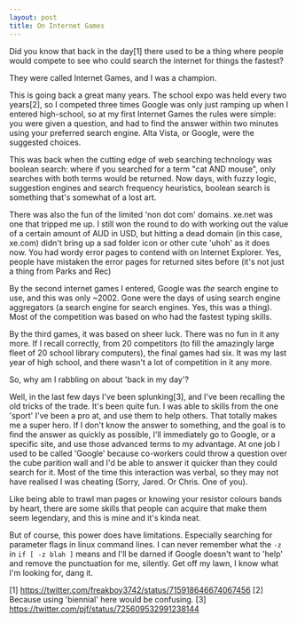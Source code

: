 ```yaml
---
layout: post
title: On Internet Games
---
```


Did you know that back in the day[1] there used to be a thing where people would compete to see who could search the internet for things the fastest?

They were called Internet Games, and I was a champion. 

This is going back a great many years. The school expo was held every two years[2], so I competed three times Google was only just ramping up when I entered high-school, so at my first Internet Games the rules were simple: you were given a question, and had to find the answer within two minutes using your preferred search engine. Alta Vista, or Google, were the suggested choices. 

This was back when the cutting edge of web searching technology was boolean search: where if you searched for a term "cat AND mouse", only searches with both terms would be returned. Now days, with fuzzy logic, suggestion engines and search frequency heuristics, boolean search is something that's somewhat of a lost art. 

There was also the fun of the limited 'non dot com' domains. xe.net was one that tripped me up. I still won the round to do with working out the value of a certain amount of AUD in USD, but hitting a dead domain (in this case, xe.com) didn't bring up a sad folder icon or other cute 'uhoh' as it does now. You had wordy error pages to contend with on Internet Explorer. Yes, people have mistaken the error pages for returned sites before (it's not just a thing from Parks and Rec)

By the second internet games I entered, Google was *the* search engine to use, and this was only ~2002. Gone were the days of using search engine aggregators (a search engine for search engines. Yes, this was a thing). Most of the competition was based on who had the fastest typing skills. 

By the third games, it was based on sheer luck. There was no fun in it any more. If I recall correctly, from 20 competitors (to fill the amazingly large fleet of 20 school library computers), the final games had six. It was my last year of high school, and there wasn't a lot of competition in it any more. 

So, why am I rabbling on about 'back in my day'?

Well, in the last few days I've been splunking[3], and I've been recalling the old tricks of the trade. It's been quite fun. I was able to skills from the one 'sport' I've been a pro at, and use them to help others. That totally makes me a super hero. If I don't know the answer to something, and the goal is to find the answer as quickly as possible, I'll immediately go to Google, or a specific site, and use those advanced terms to my advantage. At one job I used to be called 'Google' because co-workers could throw a question over the cube parition wall and I'd be able to answer it quicker than they could search for it. Most of the time this interaction was verbal, so they may not have realised I was cheating (Sorry, Jared. Or Chris. One of you). 

Like being able to trawl man pages or knowing your resistor colours bands by heart, there are some skills that people can acquire that make them seem legendary, and this is mine and it's kinda neat. 

But of course, this power does have limitations. Especially searching for parameter flags in linux command lines. I can never remember what the `-z` in `if [ -z blah ]` means and I'll be darned if Google doesn't want to 'help' and remove the punctuation for me, silently. Get off my lawn, I know what I'm looking for, dang it.



[1] https://twitter.com/freakboy3742/status/715918646674067456
[2] Because using 'biennial' here would be confusing.
[3] https://twitter.com/pjf/status/725609532991238144
